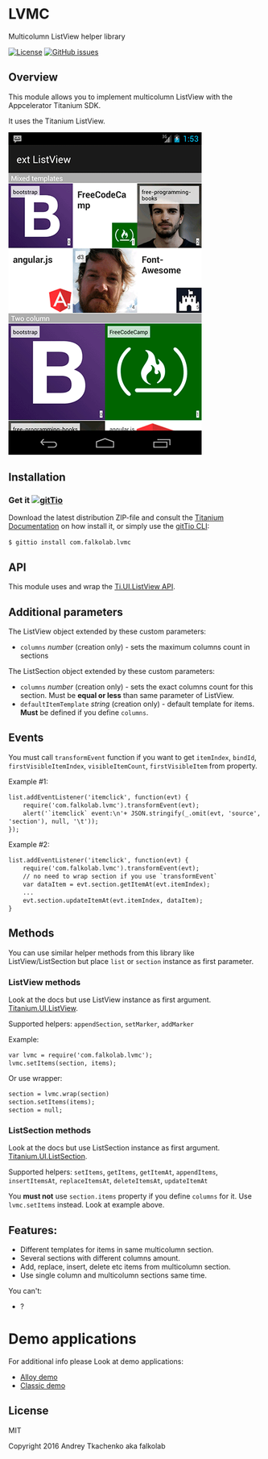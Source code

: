 # LVMC
Multicolumn ListView helper library

[![License](http://img.shields.io/badge/license-MIT-orange.svg)](http://mit-license.org)
[![GitHub issues](https://img.shields.io/github/issues/falkolab/LVMC.svg)](https://github.com/falkolab/LVMC/issues)

## Overview

This module allows you to implement multicolumn ListView with the Appcelerator Titanium SDK.

It uses the Titanium ListView.

![screenshot1](screenshot.png?raw=true "Example screenshot")

## Installation
### Get it [![gitTio](http://gitt.io/badge.png)](http://gitt.io/component/com.falkolab.lvmc)
Download the latest distribution ZIP-file and consult the [Titanium Documentation](http://docs.appcelerator.com/titanium/latest/#!/guide/Using_a_Module) on how install it, or simply use the [gitTio CLI](http://gitt.io/cli):

`$ gittio install com.falkolab.lvmc`

## API

This module uses and wrap the [Ti.UI.ListView API](http://docs.appcelerator.com/titanium/3.0/#!/api/Titanium.UI.ListView).

## Additional parameters

The ListView object extended by these custom parameters:

* `columns` _number_ (creation only) - sets the maximum columns count in sections

The ListSection object extended by these custom parameters:
* `columns` _number_ (creation only) - sets the exact columns count for this section. Must be **equal or less** than same parameter of ListView.
* `defaultItemTemplate` _string_ (creation only) - default template for items. **Must** be defined if you define `columns`.

## Events

You must call `transformEvent` function if you want to get `itemIndex`, `bindId`, `firstVisibleItemIndex`, `visibleItemCount`, `firstVisibleItem` from property.

Example #1:

    list.addEventListener('itemclick', function(evt) {
        require('com.falkolab.lvmc').transformEvent(evt);
        alert('`itemclick` event:\n'+ JSON.stringify(_.omit(evt, 'source', 'section'), null, '\t'));
    });

Example #2:

    list.addEventListener('itemclick', function(evt) {
	    require('com.falkolab.lvmc').transformEvent(evt);
        // no need to wrap section if you use `transformEvent`
	    var dataItem = evt.section.getItemAt(evt.itemIndex);
	    ...
    	evt.section.updateItemAt(evt.itemIndex, dataItem);
    }

## Methods

You can use similar helper methods from this library like ListView/ListSection but place `list` or `section` instance as first parameter.

### ListView methods

Look at the docs but use ListView instance as first argument.
[Titanium.UI.ListView](http://docs.appcelerator.com/platform/latest/#!/api/Titanium.UI.ListView).

Supported helpers: `appendSection`, `setMarker`, `addMarker`

Example:

    var lvmc = require('com.falkolab.lvmc');
    lvmc.setItems(section, items);

Or use wrapper:

    section = lvmc.wrap(section)
    section.setItems(items);
    section = null;

### ListSection methods

Look at the docs but use ListSection instance as first argument.
[Titanium.UI.ListSection](http://docs.appcelerator.com/platform/latest/#!/api/Titanium.UI.ListSection).

Supported helpers: `setItems`, `getItems`, `getItemAt`, `appendItems`, `insertItemsAt`, `replaceItemsAt`, `deleteItemsAt`, `updateItemAt`

You **must not** use `section.items` property if you define `columns` for it. Use `lvmc.setItems` instead. Look at example above.

## Features:

* Different templates for items in same multicolumn section.
* Several sections with different columns amount.
* Add, replace, insert, delete etc items from multicolumn section.
* Use single column and multicolumn sections same time.

You can't:
* ?

# Demo applications

For additional info please Look at demo applications:

* [Alloy demo](https://github.com/falkolab/LVMC-Demo-Alloy-App)
* [Classic demo](https://github.com/falkolab/LVMC-Demo-Classic-App)

## License

MIT

Copyright 2016 Andrey Tkachenko aka falkolab
